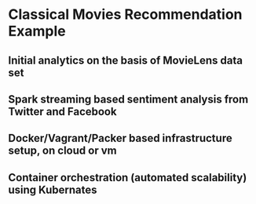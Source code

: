 # Classical Movies Recommendation Example

## Initial analytics on the basis of MovieLens data set
## Spark streaming based sentiment analysis from Twitter and Facebook
## Docker/Vagrant/Packer based infrastructure setup, on cloud or vm
## Container orchestration (automated scalability) using Kubernates
